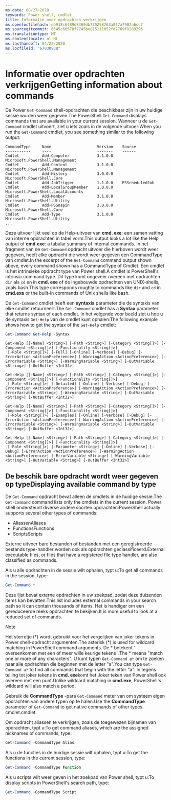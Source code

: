```yaml
---
ms.date: 08/27/2018
keywords: Power shell, cmdlet
title: Informatie over opdrachten verkrijgen
ms.openlocfilehash: eb918c6f89d8369db775258263a8f7a7902a6cc7
ms.sourcegitcommit: 6545c60578f7745be015111052fd7769f8289296
ms.translationtype: MT
ms.contentlocale: nl-NL
ms.lasthandoff: 04/22/2020
ms.locfileid: "67030938"
---
```

# <a name="getting-information-about-commands"></a><span data-ttu-id="c0f09-103">Informatie over opdrachten verkrijgen</span><span class="sxs-lookup"><span data-stu-id="c0f09-103">Getting information about commands</span></span>

<span data-ttu-id="c0f09-104">De Power `Get-Command` shell-opdrachten die beschikbaar zijn in uw huidige sessie worden weer gegeven.</span><span class="sxs-lookup"><span data-stu-id="c0f09-104">The PowerShell `Get-Command` displays commands that are available in your current session.</span></span>
<span data-ttu-id="c0f09-105">Wanneer u de `Get-Command` cmdlet uitvoert, ziet u iets zoals in de volgende uitvoer:</span><span class="sxs-lookup"><span data-stu-id="c0f09-105">When you run the `Get-Command` cmdlet, you see something similar to the following output:</span></span>

```output
CommandType     Name                    Version    Source
-----------     ----                    -------    ------
Cmdlet          Add-Computer            3.1.0.0    Microsoft.PowerShell.Management
Cmdlet          Add-Content             3.1.0.0    Microsoft.PowerShell.Management
Cmdlet          Add-History             3.0.0.0    Microsoft.PowerShell.Core
Cmdlet          Add-JobTrigger          1.1.0.0    PSScheduledJob
Cmdlet          Add-LocalGroupMember    1.0.0.0    Microsoft.PowerShell.LocalAccounts
Cmdlet          Add-Member              3.1.0.0    Microsoft.PowerShell.Utility
Cmdlet          Add-PSSnapin            3.0.0.0    Microsoft.PowerShell.Core
Cmdlet          Add-Type                3.1.0.0    Microsoft.PowerShell.Utility
...
```

<span data-ttu-id="c0f09-106">Deze uitvoer lijkt veel op de Help-uitvoer van **cmd. exe**: een samen vatting van interne opdrachten in tabel vorm.</span><span class="sxs-lookup"><span data-stu-id="c0f09-106">This output looks a lot like the Help output of **cmd.exe**: a tabular summary of internal commands.</span></span> <span data-ttu-id="c0f09-107">In het fragment van de `Get-Command` opdracht uitvoer die hierboven wordt weer gegeven, heeft elke opdracht die wordt weer gegeven een CommandType van cmdlet.</span><span class="sxs-lookup"><span data-stu-id="c0f09-107">In the excerpt of the `Get-Command` command output shown above, every command shown has a CommandType of Cmdlet.</span></span> <span data-ttu-id="c0f09-108">Een cmdlet is het intrinsieke opdracht type van Power shell.</span><span class="sxs-lookup"><span data-stu-id="c0f09-108">A cmdlet is PowerShell's intrinsic command type.</span></span> <span data-ttu-id="c0f09-109">Dit type komt ongeveer overeen met opdrachten `dir` als `cd` en in **cmd. exe** of de ingebouwde opdrachten van UNIX-shells, zoals bash.</span><span class="sxs-lookup"><span data-stu-id="c0f09-109">This type corresponds roughly to commands like `dir` and `cd` in **cmd.exe** or the built-in commands of Unix shells like bash.</span></span>

<span data-ttu-id="c0f09-110">De `Get-Command` cmdlet heeft een **syntaxis** parameter die de syntaxis van elke cmdlet retourneert.</span><span class="sxs-lookup"><span data-stu-id="c0f09-110">The `Get-Command` cmdlet has a **Syntax** parameter that returns syntax of each cmdlet.</span></span> <span data-ttu-id="c0f09-111">In het volgende voor beeld ziet u hoe u de syntaxis `Get-Help` van de cmdlet kunt ophalen:</span><span class="sxs-lookup"><span data-stu-id="c0f09-111">The following example shows how to get the syntax of the `Get-Help` cmdlet:</span></span>

```powershell
Get-Command Get-Help -Syntax
```

```output
Get-Help [[-Name] <String>] [-Path <String>] [-Category <String[]>] [-Component <String[]>] [-Functionality <String[]>]
 [-Role <String[]>] [-Full] [-Online] [-Verbose] [-Debug] [-ErrorAction <ActionPreference>] [-WarningAction <ActionPreference>] [-ErrorVariable <String>] [-WarningVariable <String>] [-OutVariable <String>] [-OutBuffer <Int32>]

Get-Help [[-Name] <String>] [-Path <String>] [-Category <String[]>] [-Component <String[]>] [-Functionality <String[]>]
 [-Role <String[]>] [-Detailed] [-Online] [-Verbose] [-Debug] [-ErrorAction <ActionPreference>] [-WarningAction <ActionPreference>] [-ErrorVariable <String>] [-WarningVariable <String>] [-OutVariable <String>] [-OutBuffer <Int32>]

Get-Help [[-Name] <String>] [-Path <String>] [-Category <String[]>] [-Component <String[]>] [-Functionality <String[]>]
 [-Role <String[]>] [-Examples] [-Online] [-Verbose] [-Debug] [-ErrorAction <ActionPreference>] [-WarningAction <ActionPreference>] [-ErrorVariable <String>] [-WarningVariable <String>] [-OutVariable <String>] [-OutBuffer <Int32>]

Get-Help [[-Name] <String>] [-Path <String>] [-Category <String[]>] [-Component <String[]>] [-Functionality <String[]>]
 [-Role <String[]>] [-Parameter <String>] [-Online] [-Verbose] [-Debug] [-ErrorAction <ActionPreference>] [-WarningAction <ActionPreference>] [-ErrorVariable <String>] [-WarningVariable <String>] [-OutVariable <String>] [-OutBuffer <Int32>]
```

## <a name="displaying-available-command-by-type"></a><span data-ttu-id="c0f09-112">De beschik bare opdracht wordt weer gegeven op type</span><span class="sxs-lookup"><span data-stu-id="c0f09-112">Displaying available command by type</span></span>

<span data-ttu-id="c0f09-113">De `Get-Command` opdracht bevat alleen de cmdlets in de huidige sessie.</span><span class="sxs-lookup"><span data-stu-id="c0f09-113">The `Get-Command` command lists only the cmdlets in the current session.</span></span> <span data-ttu-id="c0f09-114">Power shell ondersteunt diverse andere soorten opdrachten:</span><span class="sxs-lookup"><span data-stu-id="c0f09-114">PowerShell actually supports several other types of commands:</span></span>

- <span data-ttu-id="c0f09-115">Aliassen</span><span class="sxs-lookup"><span data-stu-id="c0f09-115">Aliases</span></span>
- <span data-ttu-id="c0f09-116">Functions</span><span class="sxs-lookup"><span data-stu-id="c0f09-116">Functions</span></span>
- <span data-ttu-id="c0f09-117">Scripts</span><span class="sxs-lookup"><span data-stu-id="c0f09-117">Scripts</span></span>

<span data-ttu-id="c0f09-118">Externe uitvoer bare bestanden of bestanden met een geregistreerde bestands type-handler worden ook als opdrachten geclassificeerd.</span><span class="sxs-lookup"><span data-stu-id="c0f09-118">External executable files, or files that have a registered file type handler, are also classified as commands.</span></span>

<span data-ttu-id="c0f09-119">Als u alle opdrachten in de sessie wilt ophalen, typt u:</span><span class="sxs-lookup"><span data-stu-id="c0f09-119">To get all commands in the session, type:</span></span>

```powershell
Get-Command *
```

<span data-ttu-id="c0f09-120">Deze lijst bevat externe opdrachten in uw zoekpad, zodat deze duizenden items kan bevatten.</span><span class="sxs-lookup"><span data-stu-id="c0f09-120">This list includes external commands in your search path so it can contain thousands of items.</span></span>
<span data-ttu-id="c0f09-121">Het is handiger om een gereduceerde reeks opdrachten te bekijken.</span><span class="sxs-lookup"><span data-stu-id="c0f09-121">It is more useful to look at a reduced set of commands.</span></span>

> [!NOTE]
> <span data-ttu-id="c0f09-122">Het sterretje (\*) wordt gebruikt voor het vergelijken van joker tekens in Power shell-opdracht argumenten.</span><span class="sxs-lookup"><span data-stu-id="c0f09-122">The asterisk (\*) is used for wildcard matching in PowerShell command arguments.</span></span> <span data-ttu-id="c0f09-123">De \* betekent ' overeenkomen met een of meer wille keurige tekens '.</span><span class="sxs-lookup"><span data-stu-id="c0f09-123">The \* means "match one or more of any characters".</span></span> <span data-ttu-id="c0f09-124">U kunt typen `Get-Command a*` om te zoeken naar alle opdrachten die beginnen met de letter "a".</span><span class="sxs-lookup"><span data-stu-id="c0f09-124">You can type `Get-Command a*` to find all commands that begin with the letter "a".</span></span> <span data-ttu-id="c0f09-125">In tegens telling tot joker tekens in **cmd. exe**komt het Joker teken van Power shell ook overeen met een punt.</span><span class="sxs-lookup"><span data-stu-id="c0f09-125">Unlike wildcard matching in **cmd.exe**, PowerShell's wildcard will also match a period.</span></span>

<span data-ttu-id="c0f09-126">Gebruik de **CommandType** -para `Get-Command` meter van om systeem eigen opdrachten van andere typen op te halen.</span><span class="sxs-lookup"><span data-stu-id="c0f09-126">Use the **CommandType** parameter of `Get-Command` to get native commands of other types.</span></span>
<span data-ttu-id="c0f09-127">cmdlet.</span><span class="sxs-lookup"><span data-stu-id="c0f09-127">cmdlet.</span></span>

<span data-ttu-id="c0f09-128">Om opdracht aliassen te verkrijgen, zoals de toegewezen bijnamen van opdrachten, typt u:</span><span class="sxs-lookup"><span data-stu-id="c0f09-128">To get command aliases, which are the assigned nicknames of commands, type:</span></span>

```powershell
Get-Command -CommandType Alias
```

<span data-ttu-id="c0f09-129">Als u de functies in de huidige sessie wilt ophalen, typt u:</span><span class="sxs-lookup"><span data-stu-id="c0f09-129">To get the functions in the current session, type:</span></span>

```powershell
Get-Command -CommandType Function
```

<span data-ttu-id="c0f09-130">Als u scripts wilt weer geven in het zoekpad van Power shell, typt u:</span><span class="sxs-lookup"><span data-stu-id="c0f09-130">To display scripts in PowerShell's search path, type:</span></span>

```powershell
Get-Command -CommandType Script
```
